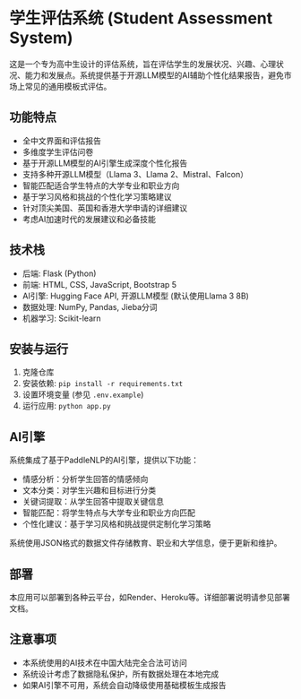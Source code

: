 # 学生评估系统 (Student Assessment System)

这是一个专为高中生设计的评估系统，旨在评估学生的发展状况、兴趣、心理状况、能力和发展点。系统提供基于开源LLM模型的AI辅助个性化结果报告，避免市场上常见的通用模板式评估。

## 功能特点

- 全中文界面和评估报告
- 多维度学生评估问卷
- 基于开源LLM模型的AI引擎生成深度个性化报告
- 支持多种开源LLM模型（Llama 3、Llama 2、Mistral、Falcon）
- 智能匹配适合学生特点的大学专业和职业方向
- 基于学习风格和挑战的个性化学习策略建议
- 针对顶尖美国、英国和香港大学申请的详细建议
- 考虑AI加速时代的发展建议和必备技能

## 技术栈

- 后端: Flask (Python)
- 前端: HTML, CSS, JavaScript, Bootstrap 5
- AI引擎: Hugging Face API, 开源LLM模型 (默认使用Llama 3 8B)
- 数据处理: NumPy, Pandas, Jieba分词
- 机器学习: Scikit-learn

## 安装与运行

1. 克隆仓库
2. 安装依赖: `pip install -r requirements.txt`
3. 设置环境变量 (参见 `.env.example`)
4. 运行应用: `python app.py`

## AI引擎

系统集成了基于PaddleNLP的AI引擎，提供以下功能：

- 情感分析：分析学生回答的情感倾向
- 文本分类：对学生兴趣和目标进行分类
- 关键词提取：从学生回答中提取关键信息
- 智能匹配：将学生特点与大学专业和职业方向匹配
- 个性化建议：基于学习风格和挑战提供定制化学习策略

系统使用JSON格式的数据文件存储教育、职业和大学信息，便于更新和维护。

## 部署

本应用可以部署到各种云平台，如Render、Heroku等。详细部署说明请参见部署文档。

## 注意事项

- 本系统使用的AI技术在中国大陆完全合法可访问
- 系统设计考虑了数据隐私保护，所有数据处理在本地完成
- 如果AI引擎不可用，系统会自动降级使用基础模板生成报告
